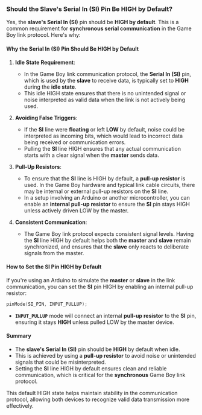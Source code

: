 ### Should the Slave's Serial In (SI) Pin Be HIGH by Default?

Yes, the **slave's Serial In (SI)** pin should be **HIGH by default**. This is a common requirement for **synchronous serial communication** in the Game Boy link protocol. Here's why:

#### Why the Serial In (SI) Pin Should Be HIGH by Default

1. **Idle State Requirement**:
   - In the Game Boy link communication protocol, the **Serial In (SI)** pin, which is used by the **slave** to receive data, is typically set to **HIGH** during the **idle state**.
   - This idle HIGH state ensures that there is no unintended signal or noise interpreted as valid data when the link is not actively being used.

2. **Avoiding False Triggers**:
   - If the **SI** line were **floating** or left **LOW** by default, noise could be interpreted as incoming bits, which would lead to incorrect data being received or communication errors.
   - Pulling the **SI** line HIGH ensures that any actual communication starts with a clear signal when the **master** sends data.

3. **Pull-Up Resistors**:
   - To ensure that the **SI** line is HIGH by default, a **pull-up resistor** is used. In the Game Boy hardware and typical link cable circuits, there may be internal or external pull-up resistors on the **SI** line.
   - In a setup involving an Arduino or another microcontroller, you can enable an **internal pull-up resistor** to ensure the **SI** pin stays HIGH unless actively driven LOW by the master.

4. **Consistent Communication**:
   - The Game Boy link protocol expects consistent signal levels. Having the **SI** line HIGH by default helps both the **master** and **slave** remain synchronized, and ensures that the **slave** only reacts to deliberate signals from the master.

#### How to Set the SI Pin HIGH by Default

If you're using an Arduino to simulate the **master** or **slave** in the link communication, you can set the **SI** pin HIGH by enabling an internal pull-up resistor:

```cpp
pinMode(SI_PIN, INPUT_PULLUP);
```

- **`INPUT_PULLUP`** mode will connect an internal **pull-up resistor** to the **SI** pin, ensuring it stays **HIGH** unless pulled LOW by the master device.

#### Summary
- The **slave's Serial In (SI)** pin should be **HIGH** by default when idle.
- This is achieved by using a **pull-up resistor** to avoid noise or unintended signals that could be misinterpreted.
- Setting the **SI** line HIGH by default ensures clean and reliable communication, which is critical for the **synchronous** Game Boy link protocol.

This default HIGH state helps maintain stability in the communication protocol, allowing both devices to recognize valid data transmission more effectively.

